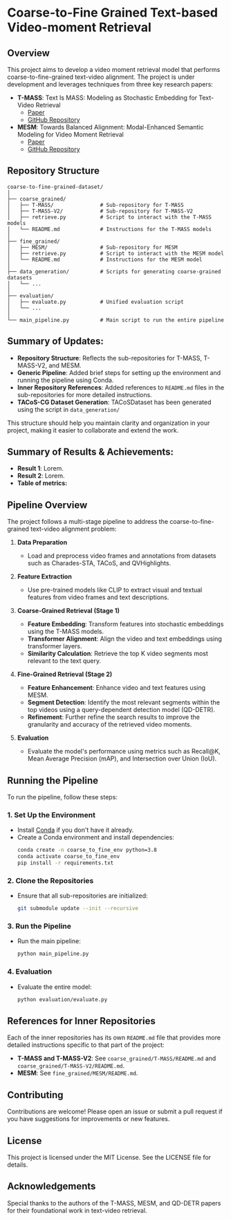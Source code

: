# Coarse-to-Fine Grained Text-based Video-moment Retrieval

## Overview

This project aims to develop a video moment retrieval model that performs coarse-to-fine-grained text-video alignment. The project is under development and leverages techniques from three key research papers:
- **T-MASS**: Text Is MASS: Modeling as Stochastic Embedding for Text-Video Retrieval
  - [Paper](https://arxiv.org/abs/2312.12155v1)
  - [GitHub Repository](https://github.com/Salesforce/T-MASS)
- **MESM**: Towards Balanced Alignment: Modal-Enhanced Semantic Modeling for Video Moment Retrieval
  - [Paper](https://arxiv.org/abs/2306.15012)
  - [GitHub Repository](https://github.com/JIYANGGAO/grounded-video-description)

## Repository Structure

```plaintext
coarse-to-fine-grained-dataset/
│
├── coarse_grained/
│   ├── T-MASS/               # Sub-repository for T-MASS
│   ├── T-MASS-V2/            # Sub-repository for T-MASS-V2
│   ├── retrieve.py           # Script to interact with the T-MASS models
│   └── README.md             # Instructions for the T-MASS models
│
├── fine_grained/
│   ├── MESM/                 # Sub-repository for MESM
│   ├── retrieve.py           # Script to interact with the MESM model
│   └── README.md             # Instructions for the MESM model
│
├── data_generation/          # Scripts for generating coarse-grained datasets
│   └── ...
│
├── evaluation/
│   ├── evaluate.py           # Unified evaluation script
│   └── ...
│
└── main_pipeline.py          # Main script to run the entire pipeline
```


## Summary of Updates:
- **Repository Structure**: Reflects the sub-repositories for T-MASS, T-MASS-V2, and MESM.
- **Generic Pipeline**: Added brief steps for setting up the environment and running the pipeline using Conda.
- **Inner Repository References**: Added references to `README.md` files in the sub-repositories for more detailed instructions.
- **TACoS-CG Dataset Generation**: TACoSDataset has been generated using the script in `data_generation/` 

This structure should help you maintain clarity and organization in your project, making it easier to collaborate and extend the work.

## Summary of Results & Achievements:
- **Result 1**: Lorem.
- **Result 2**: Lorem.
- **Table of metrics:**

## Pipeline Overview

The project follows a multi-stage pipeline to address the coarse-to-fine-grained text-video alignment problem:

1. **Data Preparation**
   - Load and preprocess video frames and annotations from datasets such as Charades-STA, TACoS, and QVHighlights.

2. **Feature Extraction**
   - Use pre-trained models like CLIP to extract visual and textual features from video frames and text descriptions.

3. **Coarse-Grained Retrieval (Stage 1)**
   - **Feature Embedding**: Transform features into stochastic embeddings using the T-MASS models.
   - **Transformer Alignment**: Align the video and text embeddings using transformer layers.
   - **Similarity Calculation**: Retrieve the top K video segments most relevant to the text query.

4. **Fine-Grained Retrieval (Stage 2)**
   - **Feature Enhancement**: Enhance video and text features using MESM.
   - **Segment Detection**: Identify the most relevant segments within the top videos using a query-dependent detection model (QD-DETR).
   - **Refinement**: Further refine the search results to improve the granularity and accuracy of the retrieved video moments.

5. **Evaluation**
   - Evaluate the model's performance using metrics such as Recall@K, Mean Average Precision (mAP), and Intersection over Union (IoU).

## Running the Pipeline

To run the pipeline, follow these steps:

### 1. **Set Up the Environment**
   - Install [Conda](https://docs.conda.io/projects/conda/en/latest/user-guide/install/index.html) if you don't have it already.
   - Create a Conda environment and install dependencies:
     ```bash
     conda create -n coarse_to_fine_env python=3.8
     conda activate coarse_to_fine_env
     pip install -r requirements.txt
     ```

### 2. **Clone the Repositories**
   - Ensure that all sub-repositories are initialized:
     ```bash
     git submodule update --init --recursive
     ```

### 3. **Run the Pipeline**
   - Run the main pipeline:
     ```bash
     python main_pipeline.py
     ```

### 4. **Evaluation**
   - Evaluate the entire model:
     ```bash
     python evaluation/evaluate.py
     ```

## References for Inner Repositories

Each of the inner repositories has its own `README.md` file that provides more detailed instructions specific to that part of the project:

- **T-MASS and T-MASS-V2**: See `coarse_grained/T-MASS/README.md` and `coarse_grained/T-MASS-V2/README.md`.
- **MESM**: See `fine_grained/MESM/README.md`.


## Contributing

Contributions are welcome! Please open an issue or submit a pull request if you have suggestions for improvements or new features.

## License

This project is licensed under the MIT License. See the LICENSE file for details.

## Acknowledgements

Special thanks to the authors of the T-MASS, MESM, and QD-DETR papers for their foundational work in text-video retrieval.